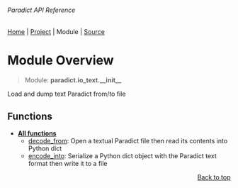 ###### Paradict API Reference
[Home](/docs/api/README.md) | [Project](/README.md) | Module | [Source](/src/paradict/io_text/__init__.py)

# Module Overview
> Module: **paradict.io\_text.\_\_init\_\_**

Load and dump text Paradict from/to file

## Functions
- [**All functions**](/docs/api/modules/paradict/io_text/__init__/funcs.md)
    - [decode\_from](/docs/api/modules/paradict/io_text/__init__/funcs.md#decode_from): Open a textual Paradict file then read its contents into Python dict
    - [encode\_into](/docs/api/modules/paradict/io_text/__init__/funcs.md#encode_into): Serialize a Python dict object with the Paradict text format then write it to a file

<p align="right"><a href="#paradict-api-reference">Back to top</a></p>
